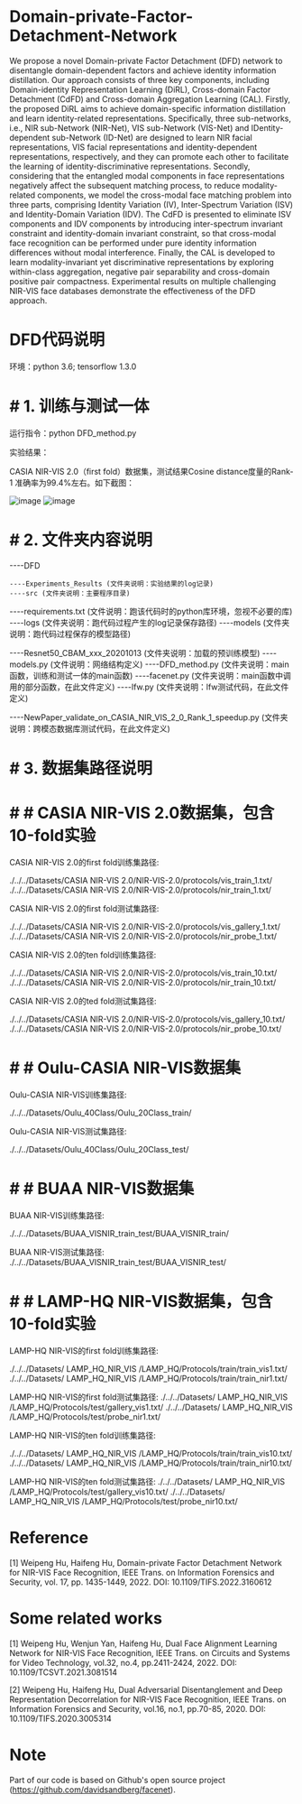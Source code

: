 # Domain-private-Factor-Detachment-Network
We propose a novel Domain-private Factor Detachment (DFD) network to disentangle domain-dependent factors and achieve identity information distillation. Our approach consists of three key components, including Domain-identity Representation Learning (DiRL), Cross-domain Factor Detachment (CdFD) and Cross-domain Aggregation Learning (CAL). Firstly, the proposed DiRL aims to achieve domain-specific information distillation and learn identity-related representations. Specifically, three sub-networks, i.e., NIR sub-Network (NIR-Net), VIS sub-Network (VIS-Net) and IDentity-dependent sub-Network (ID-Net) are designed to learn NIR facial representations, VIS facial representations and identity-dependent representations, respectively, and they can promote each other to facilitate the learning of identity-discriminative representations. Secondly, considering that the entangled modal components in face representations negatively affect the subsequent matching process, to reduce modality-related components, we model the cross-modal face matching problem into three parts, comprising Identity Variation (IV), Inter-Spectrum Variation (ISV) and Identity-Domain Variation (IDV). The CdFD is presented to eliminate ISV components and IDV components by introducing inter-spectrum invariant constraint and identity-domain invariant constraint, so that cross-modal face recognition can be performed under pure identity information differences without modal interference. Finally, the CAL is developed to learn modality-invariant yet discriminative representations by exploring within-class aggregation, negative pair separability and cross-domain positive pair compactness. Experimental results on multiple challenging NIR-VIS face databases demonstrate the effectiveness of the DFD approach.

# DFD代码说明

环境：python 3.6; tensorflow 1.3.0
# # 1. 训练与测试一体
运行指令：python DFD_method.py

实验结果：

CASIA NIR-VIS 2.0（first fold）数据集，测试结果Cosine distance度量的Rank-1 准确率为99.4%左右。如下截图： 

![image](https://user-images.githubusercontent.com/29362830/212851718-7a860439-78dd-44ba-ada3-0876772db1ed.png)
![image](https://user-images.githubusercontent.com/29362830/212851795-f5703327-b4d1-4713-8e88-4ca2eea145f2.png)

# # 2.	文件夹内容说明
----DFD

	----Experiments_Results (文件夹说明：实验结果的log记录)
	----src (文件夹说明：主要程序目录)
	
----requirements.txt (文件说明：跑该代码时的python库环境，忽视不必要的库)
		----logs (文件夹说明：跑代码过程产生的log记录保存路径)
		----models (文件夹说明：跑代码过程保存的模型路径)
		
----Resnet50_CBAM_xxx_20201013 (文件夹说明：加载的预训练模型)
			----models.py (文件说明：网络结构定义)
		----DFD_method.py (文件夹说明：main函数，训练和测试一体的main函数)
		----facenet.py (文件夹说明：main函数中调用的部分函数，在此文件定义)
		----lfw.py (文件夹说明：lfw测试代码，在此文件定义)
		
----NewPaper_validate_on_CASIA_NIR_VIS_2_0_Rank_1_speedup.py (文件夹说明：跨模态数据库测试代码，在此文件定义)

# # 3.	数据集路径说明

# # # CASIA NIR-VIS 2.0数据集，包含10-fold实验
CASIA NIR-VIS 2.0的first fold训练集路径: 

./../../Datasets/CASIA NIR-VIS 2.0/NIR-VIS-2.0/protocols/vis_train_1.txt/
./../../Datasets/CASIA NIR-VIS 2.0/NIR-VIS-2.0/protocols/nir_train_1.txt/

CASIA NIR-VIS 2.0的first fold测试集路径: 

./../../Datasets/CASIA NIR-VIS 2.0/NIR-VIS-2.0/protocols/vis_gallery_1.txt/
./../../Datasets/CASIA NIR-VIS 2.0/NIR-VIS-2.0/protocols/nir_probe_1.txt/

CASIA NIR-VIS 2.0的ten fold训练集路径: 

./../../Datasets/CASIA NIR-VIS 2.0/NIR-VIS-2.0/protocols/vis_train_10.txt/
./../../Datasets/CASIA NIR-VIS 2.0/NIR-VIS-2.0/protocols/nir_train_10.txt/

CASIA NIR-VIS 2.0的ted fold测试集路径: 

./../../Datasets/CASIA NIR-VIS 2.0/NIR-VIS-2.0/protocols/vis_gallery_10.txt/
./../../Datasets/CASIA NIR-VIS 2.0/NIR-VIS-2.0/protocols/nir_probe_10.txt/

# # # Oulu-CASIA NIR-VIS数据集
Oulu-CASIA NIR-VIS训练集路径: 

./../../Datasets/Oulu_40Class/Oulu_20Class_train/

Oulu-CASIA NIR-VIS测试集路径: 

./../../Datasets/Oulu_40Class/Oulu_20Class_test/

# # # BUAA NIR-VIS数据集
BUAA NIR-VIS训练集路径: 

./../../Datasets/BUAA_VISNIR_train_test/BUAA_VISNIR_train/

BUAA NIR-VIS测试集路径: 
./../../Datasets/BUAA_VISNIR_train_test/BUAA_VISNIR_test/

# # # LAMP-HQ NIR-VIS数据集，包含10-fold实验
LAMP-HQ NIR-VIS的first fold训练集路径: 

./../../Datasets/ LAMP_HQ_NIR_VIS /LAMP_HQ/Protocols/train/train_vis1.txt/
./../../Datasets/ LAMP_HQ_NIR_VIS /LAMP_HQ/Protocols/train/train_nir1.txt/

LAMP-HQ NIR-VIS的first fold测试集路径: 
./../../Datasets/ LAMP_HQ_NIR_VIS /LAMP_HQ/Protocols/test/gallery_vis1.txt/
./../../Datasets/ LAMP_HQ_NIR_VIS /LAMP_HQ/Protocols/test/probe_nir1.txt/

LAMP-HQ NIR-VIS的ten fold训练集路径: 

./../../Datasets/ LAMP_HQ_NIR_VIS /LAMP_HQ/Protocols/train/train_vis10.txt/
./../../Datasets/ LAMP_HQ_NIR_VIS /LAMP_HQ/Protocols/train/train_nir10.txt/

LAMP-HQ NIR-VIS的ten fold测试集路径: 
./../../Datasets/ LAMP_HQ_NIR_VIS /LAMP_HQ/Protocols/test/gallery_vis10.txt/
./../../Datasets/ LAMP_HQ_NIR_VIS /LAMP_HQ/Protocols/test/probe_nir10.txt/

# Reference
[1] Weipeng Hu, Haifeng Hu, Domain-private Factor Detachment Network for NIR-VIS Face Recognition, IEEE Trans. on Information Forensics and Security, vol. 17, pp. 1435-1449, 2022. DOI:  10.1109/TIFS.2022.3160612

# Some related works
[1] Weipeng Hu, Wenjun Yan, Haifeng Hu, Dual Face Alignment Learning Network for NIR-VIS Face Recognition, IEEE Trans. on Circuits and Systems for Video Technology, vol.32, no.4, pp.2411-2424, 2022. DOI:  10.1109/TCSVT.2021.3081514

[2] Weipeng Hu, Haifeng Hu, Dual Adversarial Disentanglement and Deep Representation Decorrelation for NIR-VIS Face Recognition, IEEE Trans. on Information Forensics and Security, vol.16, no.1, pp.70-85, 2020. DOI: 10.1109/TIFS.2020.3005314


# Note
Part of our code is based on Github's open source project (https://github.com/davidsandberg/facenet).



